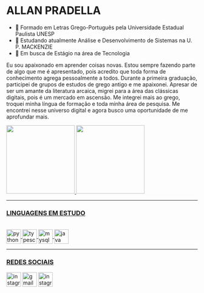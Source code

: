 <h1> ALLAN PRADELLA </h1>

- 📖 Formado em Letras Grego-Português pela Universidade Estadual Paulista UNESP
- 🦁 Estudando atualmente Análise e Desenvolvimento de Sistemas na U. P. MACKENZIE
- 🔎 Em busca de Estágio na área de Tecnologia

<p> Eu sou apaixonado em aprender coisas novas. Estou sempre fazendo parte de algo que me é apresentado, pois acredito que toda forma de conhecimento agrega pessoalmente a todos. Durante a primeira graduação, participei de grupos de estudos de grego antigo e me apaixonei. Apresar de ser um amante da literatura arcaica, migrei para a área das clássicas digitais, pois é um mercado em ascensão. Me integrei mais ao grego, troquei minha língua de formação e toda minha área de pesquisa. Me encontrei nesse universo digital e agora busco uma oportunidade de me aprofundar mais. </p>

<div>
  <a href="https://https://github.com/allanpradella">
  <img height="180em" src="https://github-readme-stats.vercel.app/api?username=allanpradella&show_icons=true&theme=dracula&include_all_commits=true&count_private=true"/>
  <img height="180em" src="https://github-readme-stats.vercel.app/api/top-langs/?username=allanpradella&layout=compact&langs_count=16&theme=dracula"/>
</div>

<hr>
<h3>LINGUAGENS EM ESTUDO</h3>

<div style="display: inline_black"><br>
<img align="center" alt="python" height="38" widht="40" src="https://img.shields.io/badge/Python-3776AB?style=for-the-badge&logo=python&logoColor=white">
<img align="center" alt="typescript" height="38" widht="40" src="https://img.shields.io/badge/TypeScript-007ACC?style=for-the-badge&logo=typescript&logoColor=white">
<img align="center" alt="mysql" height="38" widht="40" src="https://img.shields.io/badge/MySQL-005C84?style=for-the-badge&logo=mysql&logoColor=white">
<img align="center" alt="java" height="38" widht="40" src="https://img.shields.io/badge/Java-000?style=for-the-badge&logo=java">
  
 <hr> 
 <h3>REDES SOCIAIS</h3>
<div>
  <a href="https://www.instagram.com/allanpradella/"><img align="center" alt="instagram" height="38" widht="40" src="https://img.shields.io/badge/Instagram-E4405F?style=for-the-badge&logo=instagram&logoColor=white"></a>
  <a href="mailto:allanpradella@gmail.com"><img align="center" alt="gmail" height="38" widht="40" src="https://img.shields.io/badge/Gmail-D14836?style=for-the-badge&logo=gmail&logoColor=white"></a>
  <a href="https://www.linkedin.com/in/allan-pradella-04609822a/"><img align="center" alt="instagram" height="38" widht="40" src="https://img.shields.io/badge/LinkedIn-0077B5?style=for-the-badge&logo=linkedin&logoColor=white"></a>
</div>
